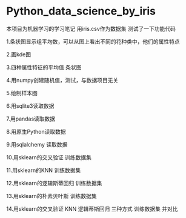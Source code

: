 # Python_data_science_by_iris

本项目为机器学习的学习笔记
用iris.csv作为数据集
测试了一下功能代码

1.条状图显示组平均数，可以从图上看出不同的花种类中，他们的属性特点

2.画kde图

3.四种属性特征的平均值 条状图

4.用numpy创建随机值，测试，与数据项目无关

5.绘制样本图

6.用sqlite3读取数据

7.用pandas读取数据

8.用原生Python读取数据

9.用sqlalchemy 读取数据

10.用sklearn的交叉验证 训练数据集

11.用sklearn的KNN 训练数据集

12.用sklearn的逻辑斯蒂回归 训练数据集

13.用sklearn的朴素贝叶斯 训练数据集

14.用sklearn的交叉验证 KNN 逻辑蒂斯回归 三种方式 训练数据集 并对比
